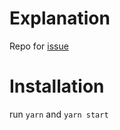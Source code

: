 # Explanation

Repo for [issue](https://github.com/pmndrs/use-cannon/issues/142)

# Installation

run `yarn` and `yarn start`
